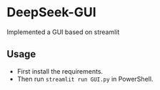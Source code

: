 # DeepSeek-GUI
Implemented a GUI based on streamlit 

## Usage
- First install the requirements.
- Then run `streamlit run GUI.py` in PowerShell.
